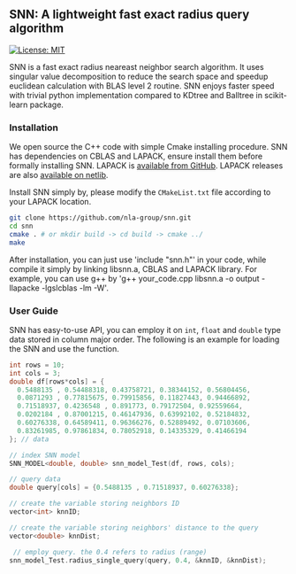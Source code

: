 ## SNN: A lightweight fast exact radius query algorithm

[![License: MIT](https://img.shields.io/badge/License-MIT-yellow.svg)](https://opensource.org/licenses/MIT)

SNN is a fast exact radius neareast neighbor search algorithm. It uses singular value decomposition to reduce the search space and speedup euclidean calculation with BLAS level 2 routine.  SNN enjoys faster speed with trivial python implementation compared to KDtree and Balltree in scikit-learn package. 



### Installation

We open source the C++ code with simple Cmake installing procedure. SNN has dependencies on CBLAS and LAPACK, ensure install them before formally installing SNN. LAPACK is [available from GitHub](https://github.com/Reference-LAPACK/lapack). LAPACK releases are also [available on netlib](http://www.netlib.org/lapack/).

Install SNN simply by, please modify the ``CMakeList.txt`` file according to your LAPACK location.  
```sh
git clone https://github.com/nla-group/snn.git
cd snn
cmake . # or mkdir build -> cd build -> cmake ../
make 
```

After installation, you can just use 'include "snn.h"' in your code, while compile it simply by linking libsnn.a, CBLAS and LAPACK library. 
For example, you can use g++ by 'g++ your_code.cpp libsnn.a -o output -llapacke -lgslcblas -lm -W'.


### User Guide

SNN has easy-to-use API, you can employ it on ``int``, ``float`` and ``double`` type data stored in column major order. The following is an example for loading the SNN and use the function. 

```c++
int rows = 10;
int cols = 3;
double df[rows*cols] = {
  0.5488135 , 0.54488318, 0.43758721, 0.38344152, 0.56804456,
  0.0871293 , 0.77815675, 0.79915856, 0.11827443, 0.94466892,
  0.71518937, 0.4236548 , 0.891773, 0.79172504, 0.92559664,
  0.0202184 , 0.87001215, 0.46147936, 0.63992102, 0.52184832,
  0.60276338, 0.64589411, 0.96366276, 0.52889492, 0.07103606,
  0.83261985, 0.97861834, 0.78052918, 0.14335329, 0.41466194
}; // data

// index SNN model
SNN_MODEL<double, double> snn_model_Test(df, rows, cols);

// query data
double query[cols] = {0.5488135 , 0.71518937, 0.60276338}; 

// create the variable storing neighbors ID 
vector<int> knnID; 

// create the variable storing neighbors' distance to the query
vector<double> knnDist; 

 // employ query. the 0.4 refers to radius (range) 
snn_model_Test.radius_single_query(query, 0.4, &knnID, &knnDist);

